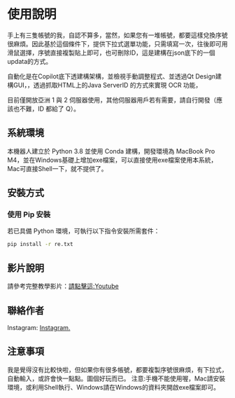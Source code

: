 # 使用說明

手上有三隻帳號的我，自認不算多，當然，如果您有一堆帳號，都要這樣兌換序號很麻煩。因此基於這個條件下，提供下拉式選單功能，只需填寫一次，往後即可用滑鼠選擇，序號直接複製貼上即可，也可刪除ID，這是建構在json底下的一個updata的方式。

自動化是在Copilot底下透建構架構，並檢視手動調整程式、並透過Qt Design建構GUI，，透過抓取HTML上的Java ServerID 的方式來實現 OCR 功能， 

目前僅開放亞洲 1 與 2 伺服器使用，其他伺服器用戶若有需要，請自行開發（應該也不難，ID 都給了 Q）。

## 系統環境

本機器人建立於 Python 3.8 並使用 Conda 建構，開發環境為 MacBook Pro M4，並在Windows基礎上增加exe檔案，可以直接使用exe檔案使用本系統，Mac可直接Shell一下，就不提供了。

## 安裝方式
### 使用 Pip 安裝

若已具備 Python 環境，可執行以下指令安裝所需套件：
```bash
pip install -r re.txt
```

## 影片說明

請參考完整教學影片：[請點擊這:Youtube](https://www.youtube.com/watch?v=H95Wr_vcUtw)

## 聯絡作者

Instagram: [Instagram.](https://www.instagram.com/junyan_0826/)

## 注意事項

我是覺得沒有比較快啦，但如果你有很多帳號，都要複製序號很麻煩，有下拉式，自動輸入，或許會快一點點。圖個好玩而已。
注意:手機不能使用喔，Mac請安裝環境，或利用Shell執行、Windows請在Windows的資料夾開啟exe檔案即可。
